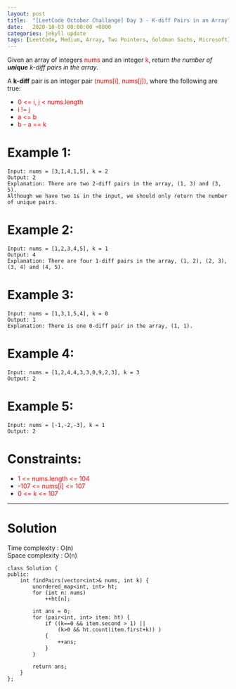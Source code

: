```yaml
---
layout: post
title:  "[LeetCode October Challange] Day 3 - K-diff Pairs in an Array"
date:   2020-10-03 00:00:00 +0800
categories: jekyll update
tags: [LeetCode, Medium, Array, Two Pointers, Goldman Sachs, Microsoft]
---
```

Given an array of integers <font color="red">nums</font> and an integer <font color="red">k</font>, return *the number of **unique** k-diff pairs in the array*.  

A **k-diff** pair is an integer pair <font color="red">(nums[i], nums[j])</font>, where the following are true:  
- <font color="red">0 <= i, j < nums.length</font>
- <font color="red">i != j</font>
- <font color="red">a <= b</font>
- <font color="red">b - a == k</font>

# Example 1:  
	Input: nums = [3,1,4,1,5], k = 2
	Output: 2
	Explanation: There are two 2-diff pairs in the array, (1, 3) and (3, 5).
	Although we have two 1s in the input, we should only return the number of unique pairs.

# Example 2:  
	Input: nums = [1,2,3,4,5], k = 1
	Output: 4
	Explanation: There are four 1-diff pairs in the array, (1, 2), (2, 3), (3, 4) and (4, 5).

# Example 3:  
	Input: nums = [1,3,1,5,4], k = 0
	Output: 1
	Explanation: There is one 0-diff pair in the array, (1, 1).

# Example 4:  
	Input: nums = [1,2,4,4,3,3,0,9,2,3], k = 3
	Output: 2

# Example 5:  
	Input: nums = [-1,-2,-3], k = 1
	Output: 2

# Constraints:  
- <font color="red">1 <= nums.length <= 104</font>
- <font color="red">-107 <= nums[i] <= 107</font>
- <font color="red">0 <= k <= 107</font>

______________________  

# Solution

Time complexity : O(n)  
Space complexity : O(n)  

	class Solution {
	public:
	    int findPairs(vector<int>& nums, int k) {
	        unordered_map<int, int> ht;
	        for (int n: nums)
	            ++ht[n];
	        
	        int ans = 0;
	        for (pair<int, int> item: ht) {
	            if ((k==0 && item.second > 1) ||
	                (k>0 && ht.count(item.first+k)) ) 
	            {
	                ++ans;
	            }
	        }
	        
	        return ans;
	    }
	};